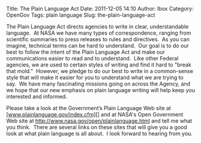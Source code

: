 Title: The Plain Language Act
Date: 2011-12-05 14:10
Author: lbox
Category: OpenGov
Tags: plain language
Slug: the-plain-language-act

The Plain Language Act directs agencies to write in clear,
understandable language.  At NASA we have many types of correspondence,
ranging from scientific summaries to press releases to rules and
directives.  As you can imagine, technical terms can be hard to
understand.  Our goal is to do our best to follow the intent of the
Plain Language Act and make our communications easier to read and to
understand.  Like other Federal agencies, we are used to certain styles
of writing and find it hard to "break that mold."  However, we pledge to
do our best to write in a common-sense style that will make it easier
for you to understand what we are trying to say.  We have many
fascinating missions going on across the Agency, and we hope that our
new emphasis on plain language writing will help keep you interested and
informed.

Please take a look at the Government’s Plain Language Web site at
[www.plainlanguage.gov/index.cfm][] and at NASA's Open Government Web
site at <http://www.nasa.gov/open/plainlanguage.html> and tell me what
you think.  There are several links on these sites that will give you a
good look at what plain language is all about.  I look forward to
hearing from you.

  [www.plainlanguage.gov/index.cfm]: http://www.plainlanguage.gov/index.cfm
